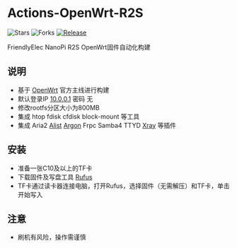 # Actions-OpenWrt-R2S

![Stars](https://img.shields.io/github/stars/loneshore/Actions-OpenWrt-R2S?label=Stars&logo=github&style=flat-square)
![Forks](https://img.shields.io/github/forks/loneshore/Actions-OpenWrt-R2S?label=Forks&logo=github&style=flat-square)
[![Release](https://img.shields.io/github/v/release/loneshore/Actions-OpenWrt-R2S?label=Release&logo=github&style=flat-square)](https://github.com/loneshore/Actions-OpenWrt-R2S/releases/latest)

FriendlyElec NanoPi R2S OpenWrt固件自动化构建

## 说明

- 基于 [OpenWrt](https://github.com/openwrt/openwrt) 官方主线进行构建
- 默认登录IP [10.0.0.1](http://10.0.0.1) 密码 无
- 修改rootfs分区大小为800MB
- 集成 htop fdisk cfdisk block-mount 等工具
- 集成 Aria2 [Alist](https://github.com/sbwml/luci-app-alist) [Argon](https://github.com/jerrykuku/luci-theme-argon) Frpc Samba4 TTYD [Xray](https://github.com/yichya/luci-app-xray) 等插件

## 安装

- 准备一张C10及以上的TF卡
- 下载固件及写盘工具 [Rufus](https://rufus.ie)
- TF卡通过读卡器连接电脑，打开Rufus，选择固件（无需解压）和TF卡，单击开始写入

## 注意

- 刷机有风险，操作需谨慎
